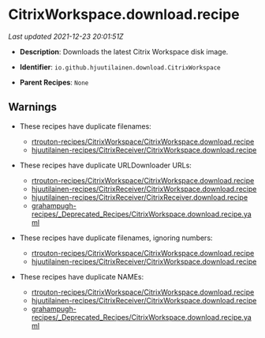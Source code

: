 # CitrixWorkspace.download.recipe

_Last updated 2021-12-23 20:01:51Z_

- **Description**: Downloads the latest Citrix Workspace disk image.

- **Identifier**: `io.github.hjuutilainen.download.CitrixWorkspace`

- **Parent Recipes**: `None`


## Warnings

- These recipes have duplicate filenames:
    - [rtrouton-recipes/CitrixWorkspace/CitrixWorkspace.download.recipe](/autopkg-dupe-tracker/rtrouton-recipes/CitrixWorkspace/CitrixWorkspace.download.recipe)
    - [hjuutilainen-recipes/CitrixReceiver/CitrixWorkspace.download.recipe](/autopkg-dupe-tracker/hjuutilainen-recipes/CitrixReceiver/CitrixWorkspace.download.recipe)

- These recipes have duplicate URLDownloader URLs:
    - [rtrouton-recipes/CitrixWorkspace/CitrixWorkspace.download.recipe](/autopkg-dupe-tracker/rtrouton-recipes/CitrixWorkspace/CitrixWorkspace.download.recipe)
    - [hjuutilainen-recipes/CitrixReceiver/CitrixWorkspace.download.recipe](/autopkg-dupe-tracker/hjuutilainen-recipes/CitrixReceiver/CitrixWorkspace.download.recipe)
    - [hjuutilainen-recipes/CitrixReceiver/CitrixReceiver.download.recipe](/autopkg-dupe-tracker/hjuutilainen-recipes/CitrixReceiver/CitrixReceiver.download.recipe)
    - [grahampugh-recipes/_Deprecated_Recipes/CitrixWorkspace.download.recipe.yaml](/autopkg-dupe-tracker/grahampugh-recipes/_Deprecated_Recipes/CitrixWorkspace.download.recipe.yaml)

- These recipes have duplicate filenames, ignoring numbers:
    - [rtrouton-recipes/CitrixWorkspace/CitrixWorkspace.download.recipe](/autopkg-dupe-tracker/rtrouton-recipes/CitrixWorkspace/CitrixWorkspace.download.recipe)
    - [hjuutilainen-recipes/CitrixReceiver/CitrixWorkspace.download.recipe](/autopkg-dupe-tracker/hjuutilainen-recipes/CitrixReceiver/CitrixWorkspace.download.recipe)

- These recipes have duplicate NAMEs:
    - [rtrouton-recipes/CitrixWorkspace/CitrixWorkspace.download.recipe](/autopkg-dupe-tracker/rtrouton-recipes/CitrixWorkspace/CitrixWorkspace.download.recipe)
    - [hjuutilainen-recipes/CitrixReceiver/CitrixWorkspace.download.recipe](/autopkg-dupe-tracker/hjuutilainen-recipes/CitrixReceiver/CitrixWorkspace.download.recipe)
    - [grahampugh-recipes/_Deprecated_Recipes/CitrixWorkspace.download.recipe.yaml](/autopkg-dupe-tracker/grahampugh-recipes/_Deprecated_Recipes/CitrixWorkspace.download.recipe.yaml)